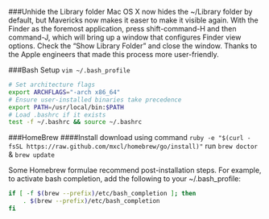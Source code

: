###Unhide the Library folder
Mac OS X now hides the ~/Library folder by default, but Mavericks now makes it easer to make it visible again. With the Finder as the foremost application, press shift-command-H and then command-J, which will bring up a window that configures Finder view options. Check the “Show Library Folder” and close the window. Thanks to the Apple engineers that made this process more user-friendly.

###Bash Setup
`vim ~/.bash_profile`

```bash
# Set architecture flags
export ARCHFLAGS="-arch x86_64"
# Ensure user-installed binaries take precedence
export PATH=/usr/local/bin:$PATH
# Load .bashrc if it exists
test -f ~/.bashrc && source ~/.bashrc
```
###HomeBrew
####Install
download using command `ruby -e "$(curl -fsSL https://raw.github.com/mxcl/homebrew/go/install)"`
run `brew doctor` & `brew update`

Some Homebrew formulae recommend post-installation steps. For example, to activate bash completion, add the following to your ~/.bash_profile:
```bash
if [ -f $(brew --prefix)/etc/bash_completion ]; then
    . $(brew --prefix)/etc/bash_completion
fi
```
